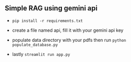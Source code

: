 ## Simple RAG using gemini api

- `pip install -r requirements.txt`

- create a file named api, fill it with your gemini api key

- populate data directory with your pdfs then run `python populate_database.py`

- lastly `streamlit run app.py`

